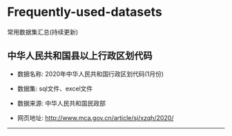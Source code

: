 # Frequently-used-datasets
常用数据集汇总(持续更新)

## 中华人民共和国县以上行政区划代码


- 数据名称:	2020年中华人民共和国行政区划代码(1月份)

- 数据集:   sql文件、excel文件

- 数据来源:	中华人民共和国民政部

- 网页地址:	http://www.mca.gov.cn/article/sj/xzqh/2020/

------